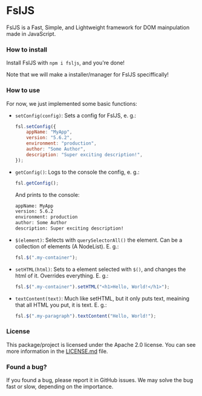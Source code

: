 # FslJS

FslJS is a Fast, Simple, and Lightweight framework for DOM mainpulation made in JavaScript.

### How to install

Install FslJS with `npm i fsljs`, and you're done!

Note that we will make a installer/manager for FslJS speciffically!

### How to use

For now, we just implemented some basic functions:
 - `setConfig(config)`: Sets a config for FslJS, e. g.:
    ```javascript
    fsl.setConfig({
        appName: "MyApp",
        version: "5.6.2",
        environment: "production",
        author: "Some Author",
        description: "Super exciting description!",
    });
    ```
 - `getConfig()`: Logs to the console the config, e. g.:
    ```javascript
    fsl.getConfig();
    ```
    And prints to the console:
    ```bash
    appName: MyApp
    version: 5.6.2
    environment: production
    author: Some Author
    description: Super exciting description!
    ```

 - `$(element)`: Selects with `querySelectorAll()` the element.
                 Can be a collection of elements (A NodeList).
                 E. g.:
    ```javascript
    fsl.$(".my-container");
    ```
 - `setHTML(html)`: Sets to a element selected with `$()`, 
                    and changes the html of it. Overrides everything.
                    E. g.:
    ```javascript
    fsl.$(".my-container").setHTML("<h1>Hello, World!</h1>");
    ```
 - `textContent(text)`: Much like setHTML, but it only puts text, 
                        meaining that all HTML you put, it is text.
                        E. g.:
    ```javascript
    fsl.$(".my-paragraph").textContent("Hello, World!");
    ```

### License

This package/project is licensed under the Apache 2.0 license.
You can see more information in the [LICENSE.md](LICENSE.md) file.

### Found a bug?

If you found a bug, please report it in GitHub issues.
We may solve the bug fast or slow, depending on the importance.